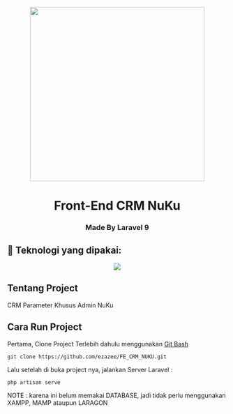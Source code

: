 <p align="center"><a href="#" target="_blank"><img src="https://trial.nuku-sistem.id/image/20221107.jpg" width="400"></a></p>

<h1 align="center">Front-End CRM NuKu</h1>
<h3 align="center">Made By Laravel 9</h3>

## 🚀 Teknologi yang dipakai:

<p align="center"> 
    <img src="https://img.icons8.com/fluency/48/null/laravel.png"/>
</p>


## Tentang Project
CRM Parameter Khusus Admin NuKu

## Cara Run Project

Pertama, Clone Project Terlebih dahulu menggunakan <a href="https://git-scm.com/downloads" target="_blank">Git Bash</a>

```bash
git clone https://github.com/ezazee/FE_CRM_NUKU.git
```

Lalu setelah di buka project nya, jalankan Server Laravel : 
```
php artisan serve
```

NOTE : karena ini belum memakai DATABASE, jadi tidak perlu menggunakan XAMPP, MAMP ataupun LARAGON
